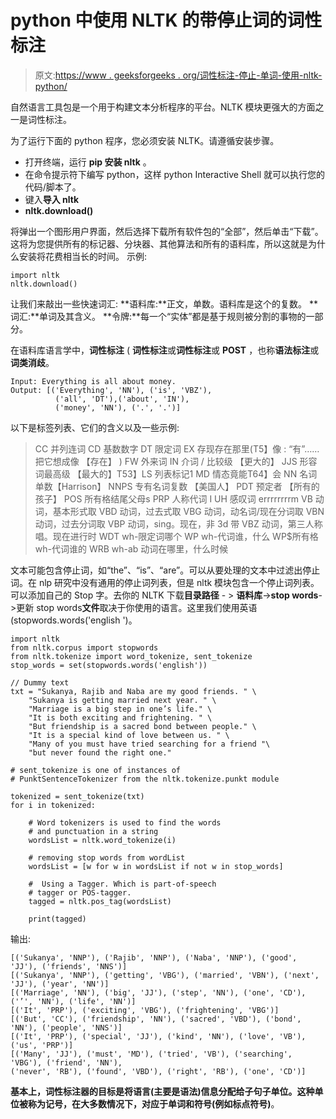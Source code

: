# python 中使用 NLTK 的带停止词的词性标注

> 原文:[https://www . geeksforgeeks . org/词性标注-停止-单词-使用-nltk-python/](https://www.geeksforgeeks.org/part-speech-tagging-stop-words-using-nltk-python/)

自然语言工具包是一个用于构建文本分析程序的平台。NLTK 模块更强大的方面之一是词性标注。

为了运行下面的 python 程序，您必须安装 NLTK。请遵循安装步骤。

*   打开终端，运行 **pip 安装 nltk** 。
*   在命令提示符下编写 python，这样 python Interactive Shell 就可以执行您的代码/脚本了。
*   键入**导入 nltk**
*   **nltk.download()**

将弹出一个图形用户界面，然后选择下载所有软件包的“全部”，然后单击“下载”。这将为您提供所有的标记器、分块器、其他算法和所有的语料库，所以这就是为什么安装将花费相当长的时间。
示例:

```
import nltk
nltk.download()

```

让我们来敲出一些快速词汇:
**语料库:**正文，单数。语料库是这个的复数。
**词汇:**单词及其含义。
**令牌:**每一个“实体”都是基于规则被分割的事物的一部分。

在语料库语言学中，**词性标注** ( **词性标注**或**词性标注**或 **POST** ，也称**语法标注**或**词类消歧**。

```
Input: Everything is all about money.
Output: [('Everything', 'NN'), ('is', 'VBZ'), 
          ('all', 'DT'),('about', 'IN'), 
          ('money', 'NN'), ('.', '.')] 

```

以下是标签列表、它们的含义以及一些示例:

> CC 并列连词
> CD 基数数字
> DT 限定词
> EX 存现存在那里(T5】像 : “有”……把它想成像 【存在】 ) FW 外来词
> IN 介词 / 比较级 【更大的】 JJS 形容词最高级 【最大的】T53】LS 列表标记1 MD 情态竟能T64】会
> NN 名词 单数【Harrison】 NNPS 专有名词复数 【美国人】 PDT 预定者 【所有的孩子】 POS 所有格结尾父母s
> PRP 人称代词 I
> UH 感叹词 errrrrrrrm
> VB 动词，基本形式取
> VBD 动词，过去式取
> VBG 动词，动名词/现在分词取
> VBN 动词，过去分词取
> VBP 动词，sing。现在，非 3d 带
> VBZ 动词，第三人称唱。现在进行时
> WDT wh-限定词哪个
> WP wh-代词谁，什么
> WP$所有格 wh-代词谁的
> WRB wh-ab 动词在哪里，什么时候

文本可能包含停止词，如“the”、“is”、“are”。可以从要处理的文本中过滤出停止词。在 nlp 研究中没有通用的停止词列表，但是 nltk 模块包含一个停止词列表。
可以添加自己的 Stop 字。去你的 NLTK 下载**目录路径** - > **语料库**->**stop words**->更新 stop words**文件**取决于你使用的语言。这里我们使用英语(stopwords.words('english ')。

```
import nltk
from nltk.corpus import stopwords
from nltk.tokenize import word_tokenize, sent_tokenize
stop_words = set(stopwords.words('english'))

// Dummy text
txt = "Sukanya, Rajib and Naba are my good friends. " \
    "Sukanya is getting married next year. " \
    "Marriage is a big step in one’s life." \
    "It is both exciting and frightening. " \
    "But friendship is a sacred bond between people." \
    "It is a special kind of love between us. " \
    "Many of you must have tried searching for a friend "\
    "but never found the right one."

# sent_tokenize is one of instances of 
# PunktSentenceTokenizer from the nltk.tokenize.punkt module

tokenized = sent_tokenize(txt)
for i in tokenized:

    # Word tokenizers is used to find the words 
    # and punctuation in a string
    wordsList = nltk.word_tokenize(i)

    # removing stop words from wordList
    wordsList = [w for w in wordsList if not w in stop_words] 

    #  Using a Tagger. Which is part-of-speech 
    # tagger or POS-tagger. 
    tagged = nltk.pos_tag(wordsList)

    print(tagged)
```

输出:

```
[('Sukanya', 'NNP'), ('Rajib', 'NNP'), ('Naba', 'NNP'), ('good', 'JJ'), ('friends', 'NNS')]
[('Sukanya', 'NNP'), ('getting', 'VBG'), ('married', 'VBN'), ('next', 'JJ'), ('year', 'NN')]
[('Marriage', 'NN'), ('big', 'JJ'), ('step', 'NN'), ('one', 'CD'), ('’', 'NN'), ('life', 'NN')]
[('It', 'PRP'), ('exciting', 'VBG'), ('frightening', 'VBG')]
[('But', 'CC'), ('friendship', 'NN'), ('sacred', 'VBD'), ('bond', 'NN'), ('people', 'NNS')]
[('It', 'PRP'), ('special', 'JJ'), ('kind', 'NN'), ('love', 'VB'), ('us', 'PRP')]
[('Many', 'JJ'), ('must', 'MD'), ('tried', 'VB'), ('searching', 'VBG'), ('friend', 'NN'), 
('never', 'RB'), ('found', 'VBD'), ('right', 'RB'), ('one', 'CD')]

```

**基本上，词性标注器的目标是将语言(主要是语法)信息分配给子句子单位。这种单位被称为记号，在大多数情况下，对应于单词和符号(例如标点符号)**。